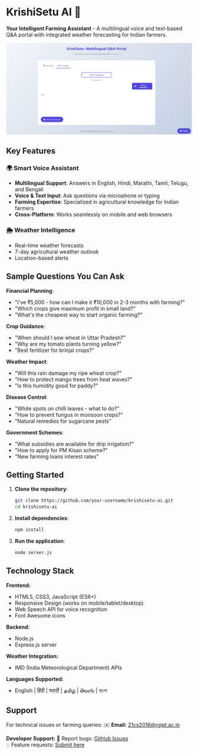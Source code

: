 # KrishiSetu AI 🌾

**Your Intelligent Farming Assistant** - A multilingual voice and text-based Q&A portal with integrated weather forecasting for Indian farmers.

![App Screenshot](public/assets/Portal-screenshot.png) <!-- Add your screenshot path here -->

## Key Features

### 🌍 Smart Voice Assistant
- **Multilingual Support**: Answers in English, Hindi, Marathi, Tamil, Telugu, and Bengali
- **Voice & Text Input**: Ask questions via microphone or typing
- **Farming Expertise**: Specialized in agricultural knowledge for Indian farmers
- **Cross-Platform**: Works seamlessly on mobile and web browsers

### 🌦️ Weather Intelligence
- Real-time weather forecasts
- 7-day agricultural weather outlook
- Location-based alerts

## Sample Questions You Can Ask

**Financial Planning**:
- "I've ₹5,000 - how can I make it ₹10,000 in 2-3 months with farming?"
- "Which crops give maximum profit in small land?"
- "What's the cheapest way to start organic farming?"

**Crop Guidance**:
- "When should I sow wheat in Uttar Pradesh?"
- "Why are my tomato plants turning yellow?"
- "Best fertilizer for brinjal crops?"

**Weather Impact**:
- "Will this rain damage my ripe wheat crop?"
- "How to protect mango trees from heat waves?"
- "Is this humidity good for paddy?"

**Disease Control**:
- "White spots on chilli leaves - what to do?"
- "How to prevent fungus in monsoon crops?"
- "Natural remedies for sugarcane pests"

**Government Schemes**:
- "What subsidies are available for drip irrigation?"
- "How to apply for PM Kisan scheme?"
- "New farming loans interest rates"

## Getting Started

1. **Clone the repository**:
   ```bash
   git clone https://github.com/your-username/krishisetu-ai.git
   cd krishisetu-ai

2. **Install dependencies**:
   ```bash
   npm install

3. **Run the application**:
   ```bash
   node server.js

## Technology Stack

**Frontend:**
- HTML5, CSS3, JavaScript (ES6+)
- Responsive Design (works on mobile/tablet/desktop)
- Web Speech API for voice recognition
- Font Awesome icons

**Backend:**
- Node.js
- Express.js server

**Weather Integration:**
- IMD (India Meteorological Department) APIs

**Languages Supported:**
- English | हिंदी | मराठी | தமிழ் | తెలుగు | বাংলা

## Support

For technical issues or farming queries:
✉️ **Email:** 21cs2016@rgipt.ac.in  
 

**Developer Support:**
🐛 Report bugs: [GitHub Issues](https://github.com/your-username/krishisetu-ai/issues)  
💡 Feature requests: [Submit here](https://github.com/your-username/krishisetu-ai/discussions)  

